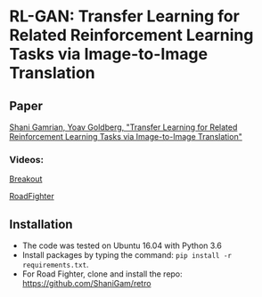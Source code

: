 # RL-GAN: Transfer Learning for Related Reinforcement Learning Tasks via Image-to-Image Translation
## Paper
[Shani Gamrian, Yoav Goldberg, "Transfer Learning for Related Reinforcement Learning Tasks via Image-to-Image Translation"](https://arxiv.org/abs/1806.07377)

### Videos:

[Breakout](https://youtu.be/4mnkzYyXMn4)

[RoadFighter](https://youtu.be/KCGTrQi6Ogo)

## Installation
- The code was tested on Ubuntu 16.04 with Python 3.6
- Install packages by typing the command: `pip install -r requirements.txt`.
- For Road Fighter, clone and install the repo: https://github.com/ShaniGam/retro
